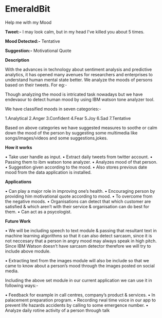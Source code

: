 # EmeraldBit

Help me with my Mood

**Tweet:-** I may look calm, but in my head I've killed you about 5 times.
            
**Mood Detected:-** Tentative

**Suggestion:-** Motivational Quote

**Description**

With the advances in technology about sentiment analysis and predictive analytics, it has opened many avenues for researchers and enterprises to understand human mental state better. We analyze the moods of persons based on their tweets. For eg:-

Though analyzing the mood is intricated task nowadays but we have endevaour to detect human mood by using IBM watson tone analyzer tool.

We have classified moods in seven categories:-

1.Analytical 
2.Anger 
3.Confident 
4.Fear 
5.Joy 
6.Sad 
7.Tentative

Based on above categories we have suggested measures to soothe or calm down the mood of the person by suggesting some multimedia like songs/images/videos and some suggestions,jokes.

**How it works**

• Take user handle as input. 
• Extract daily tweets from twitter account. 
• Passing them to ibm watson tone analyzer. 
• Analyzes mood of that person.
• Suggestion given according to the mood.
• Also stores previous date mood from the data application is installed.

**Applications**

• Can play a major role in improving one’s health. 
• Encouraging person by providing him motivational quote according to mood. 
• To overcome from the negative moods.
• Organisations can detect that which customer are satisfied & which aren’t with their service & organisation can do best for them. 
• Can act as a psycologist.

**Future Work**

• We will be including speech to text module & passing that resultant text in machine learning algorithms so that it can also detect sarcasm, since it is not neccesary that a person in angry mood may always speak in high pitch. Since IBM Watson doesn’t have sarcasm detector therefore we will try to include above module.

• Extracting text from the images module will also be include so that we came to know about a person’s mood through the images posted on social media.

Including the above set module in our current application we can use it in following ways:-

• Feedback for example in call centres, company’s product & services. • In palacement preparation program. • Recording rwal time voice in our app to prevent life hazards accidents by calling to some emergence number. • Analyze daily rotine activity of a person through talk
